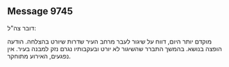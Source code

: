 ## Message 9745

דובר צה"ל:

מוקדם יותר היום, דווח על שיגור לעבר מרחב העיר שדרות שיורט בהצלחה. הודעה הופצה בנושא. 
בהמשך התברר שהשיגור לא יורט ובעקבותיו נגרם נזק למבנה בעיר. אין נפגעים, האירוע מתוחקר.


